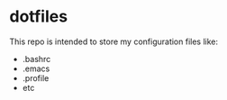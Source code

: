 # dotfiles
This repo is intended to store my configuration files like:
+ .bashrc
+ .emacs
+ .profile
+ etc
